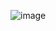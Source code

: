 
![image](https://user-images.githubusercontent.com/87410280/125913665-ea51b350-7692-45cc-bac8-8a5494bf9be6.jpeg)
